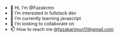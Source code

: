 - 👋 Hi, I’m @Fazakrmn
- 👀 I’m interested in fullstack dev
- 🌱 I’m currently learning javascript
- 💞️ I’m looking to collaborate on 
- 📫 How to reach me @fazakarimun11@gmail.com

<!---
Fazakrmn/Fazakrmn is a ✨ special ✨ repository because its `README.md` (this file) appears on your GitHub profile.
You can click the Preview link to take a look at your changes.
--->

